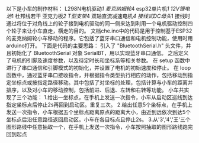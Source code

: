 以下是小车的制作材料：
        L298N电机驱动*1      麦克纳姆轮*4    esp32单片机*1    12V锂电池*1    杜邦线若干    亚克力板*2    T型支架*4    双轴直流减速电机*4    接线式DC母头*1
        接线时通过将位于对角线上的轮子接到电机驱动的同一侧来达到利用一个电机驱动控制四个轮子来让小车直走，横走的目的。
文档che.ino中的代码是用于控制基于ESP32的麦克纳姆轮小车移动的程序。它包括了蓝牙串口通信和电机控制功能，使用时用arduino打开。
下面是代码的主要思路：
       引入了 "BluetoothSerial.h" 头文件，并且初始化了 BluetoothSerial 对象 SerialBT，用以实现蓝牙串口通信。
       之后定义了电机的引脚及速度参数，以及待定时长和坐标系等相关参数。
       在 setup 函数中进行了串口通信和引脚模式的初始化，并设置了电机的初始速度和停止。
       在 loop 函数中，通过蓝牙串口接收指令，并根据指令类型执行相应的动作，包括移动到指定坐标点或按指定路径移动。其中包括了对坐标的处理，包括计算与小车的距离并排序，以及对小车的移动控制，包括前进、后退、左转和右转等功能。
小车共实现了三个功能：
       1.给出一坐标点，在手机上发送一次指令，小车从启动区巡线到达指定坐标点后停止2s再回到启动区。重复三次。
       2.给出任意5个坐标点，在手机上发送一次指令，小车根据五个坐标点距离原点的距离大小，由近到远依次到达5个坐标点后沿任意路径返回启动区。小车在各目标点且停止2s。
       3.从'3','4','王'三个图形路线中任意抽取一个，在手机上发送一次指令，小车按照抽取的图形路线跑完回到起点
